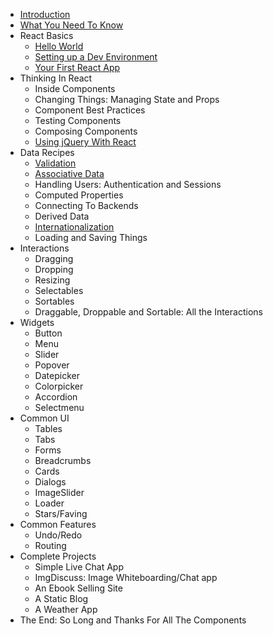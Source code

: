 * [Introduction](Intro.md)
* [What You Need To Know](react-basics/README.md)
* React Basics
  * [Hello World](react-basics/HelloWorld.md)
  * [Setting up a Dev Environment](react-basics/SettingUpADevEnvironment.md)
  * [Your First React App](react-basics/YourFirstReactApp.md)
* Thinking In React
  * Inside Components
  * Changing Things: Managing State and Props
  * Component Best Practices
  * Testing Components
  * Composing Components
  * [Using jQuery With React](thinking-in-react/UsingjQueryWithReact.md)
* Data Recipes
  * [Validation](data-recipes/Validation.md)
  * [Associative Data](data-recipes/AssociativeData.md)
  * Handling Users: Authentication and Sessions
  * Computed Properties
  * Connecting To Backends
  * Derived Data
  * [Internationalization](data-recipes/Internationalization.md)
  * Loading and Saving Things
* Interactions
  * Dragging
  * Dropping
  * Resizing
  * Selectables
  * Sortables
  * Draggable, Droppable and Sortable: All the Interactions
* Widgets
  * Button
  * Menu
  * Slider
  * Popover
  * Datepicker
  * Colorpicker
  * Accordion
  * Selectmenu
* Common UI
  * Tables
  * Tabs
  * Forms
  * Breadcrumbs
  * Cards
  * Dialogs
  * ImageSlider
  * Loader
  * Stars/Faving
* Common Features
  * Undo/Redo
  * Routing
* Complete Projects
  * Simple Live Chat App
  * ImgDiscuss: Image Whiteboarding/Chat app
  * An Ebook Selling Site
  * A Static Blog
  * A Weather App
* The End: So Long and Thanks For All The Components
